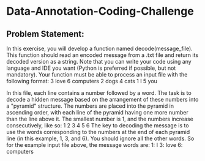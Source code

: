 # Data-Annotation-Coding-Challenge
## Problem Statement:
In this exercise, you will develop a function named decode(message_file). This function should read an encoded message from a .txt file and return its decoded version as a string. Note that you can write your code using any language and IDE you want (Python is preferred if possible, but not mandatory).
Your function must be able to process an input file with the following format:
3 love
6 computers
2 dogs
4 cats
1 I
5 you

In this file, each line contains a number followed by a word. The task is to decode a hidden message based on the arrangement of these numbers into a "pyramid" structure. The numbers are placed into the pyramid in ascending order, with each line of the pyramid having one more number than the line above it. The smallest number is 1, and the numbers increase consecutively, like so:
   1
  2 3
 4 5 6
The key to decoding the message is to use the words corresponding to the numbers at the end of each pyramid line (in this example, 1, 3, and 6). You should ignore all the other words. So for the example input file above, the message words are:
1: I
3: love
6: computers
